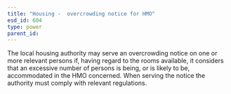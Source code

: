 ```yaml
---
title: "Housing -  overcrowding notice for HMO"
esd_id: 604
type: power
parent_id:  
---
```


The local housing authority may serve an overcrowding notice on one or more relevant persons if, having regard to the rooms available, it considers that an excessive number of persons is being, or is likely to be, accommodated in the HMO concerned.  When serving the notice the authority must comply with relevant regulations.

